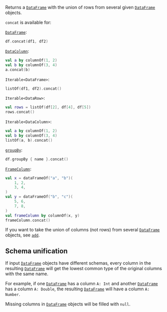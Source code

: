 [//]: # (title: concat)

<!---IMPORT org.jetbrains.kotlinx.dataframe.samples.api.Modify-->

Returns a [`DataFrame`](DataFrame.md) with the union of rows from several given [`DataFrame`](DataFrame.md) objects.

`concat` is available for:

[`DataFrame`](DataFrame.md):

<!---FUN concatDataFrames-->

```kotlin
df.concat(df1, df2)
```

<!---END-->

[`DataColumn`](DataColumn.md):

<!---FUN concatColumns-->

```kotlin
val a by columnOf(1, 2)
val b by columnOf(3, 4)
a.concat(b)
```

<!---END-->

`Iterable<DataFrame>`:

<!---FUN concatIterable-->

```kotlin
listOf(df1, df2).concat()
```

<!---END-->

`Iterable<DataRow>`:

<!---FUN concatRows-->

```kotlin
val rows = listOf(df[2], df[4], df[5])
rows.concat()
```

<!---END-->

`Iterable<DataColumn>`:

<!---FUN concatColumnsIterable-->

```kotlin
val a by columnOf(1, 2)
val b by columnOf(3, 4)
listOf(a, b).concat()
```

<!---END-->

[`groupBy`](groupBy.md#transformation):

<!---FUN concatGroupBy-->

```kotlin
df.groupBy { name }.concat()
```

<dataFrame src="org.jetbrains.kotlinx.dataframe.samples.api.Modify.concatGroupBy.html"/>
<!---END-->

[`FrameColumn`](DataColumn.md#framecolumn):

<!---FUN concatFrameColumn-->

```kotlin
val x = dataFrameOf("a", "b")(
    1, 2,
    3, 4,
)
val y = dataFrameOf("b", "c")(
    5, 6,
    7, 8,
)
val frameColumn by columnOf(x, y)
frameColumn.concat()
```

<!---END-->

If you want to take the union of columns (not rows) from several [`DataFrame`](DataFrame.md) objects, see [`add`](add.md).

## Schema unification

If input [`DataFrame`](DataFrame.md) objects have different schemas, every column in the resulting [`DataFrame`](DataFrame.md) 
will get the lowest common type of the original columns with the same name. 

For example, if one [`DataFrame`](DataFrame.md) has a column `A: Int` and another [`DataFrame`](DataFrame.md) has a column `A: Double`, 
the resulting [`DataFrame`](DataFrame.md) will have a column `A: Number`.

Missing columns in [`DataFrame`](DataFrame.md) objects will be filled with `null`.
